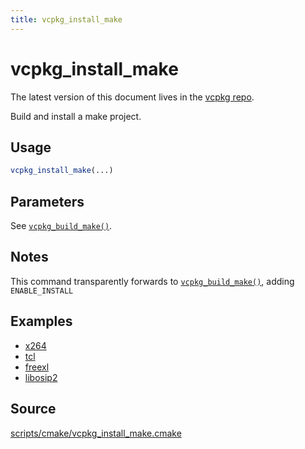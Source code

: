 ```yaml
---
title: vcpkg_install_make
---
```


# vcpkg_install_make

The latest version of this document lives in the [vcpkg repo](https://github.com/Microsoft/vcpkg/blob/master/docs/maintainers/vcpkg_install_make.md).

Build and install a make project.

## Usage
```cmake
vcpkg_install_make(...)
```

## Parameters
See [`vcpkg_build_make()`](vcpkg_build_make.md).

## Notes
This command transparently forwards to [`vcpkg_build_make()`](vcpkg_build_make.md), adding `ENABLE_INSTALL`

## Examples

* [x264](https://github.com/Microsoft/vcpkg/blob/master/ports/x264/portfile.cmake)
* [tcl](https://github.com/Microsoft/vcpkg/blob/master/ports/tcl/portfile.cmake)
* [freexl](https://github.com/Microsoft/vcpkg/blob/master/ports/freexl/portfile.cmake)
* [libosip2](https://github.com/Microsoft/vcpkg/blob/master/ports/libosip2/portfile.cmake)

## Source
[scripts/cmake/vcpkg\_install\_make.cmake](https://github.com/Microsoft/vcpkg/blob/master/scripts/cmake/vcpkg_install_make.cmake)

